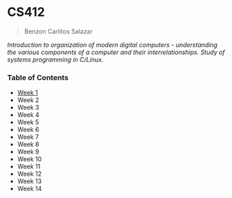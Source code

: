 # CS412
> Benzon Carlitos Salazar

*Introduction to organization of modern digital computers - understanding the various components of a computer and their interrelationships. Study of systems programming in C/Linux.*

### Table of Contents
- [Week 1](./week1/)
- Week 2
- Week 3
- Week 4
- Week 5
- Week 6
- Week 7
- Week 8
- Week 9
- Week 10
- Week 11
- Week 12
- Week 13
- Week 14
